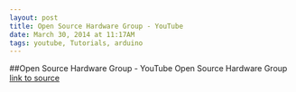 ```yaml
---
layout: post
title: Open Source Hardware Group - YouTube
date: March 30, 2014 at 11:17AM
tags: youtube, Tutorials, arduino
---
```

##Open Source Hardware Group - YouTube
Open Source Hardware Group
[link to source](http://ift.tt/1fBBlXY) 
